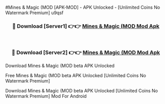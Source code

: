 #Mines & Magic (MOD [APK-MOD] - APK Unlocked - [Unlimited Coins No Watermark Premium] u9qsf



<div align="center">

<h3>🔴 Download [Server1] 👉👉 <a href="https://momento.my/?title=Mines_&_Magic_(MOD">Mines & Magic (MOD Mod Apk</a></h3><br>

<h3>🔴 Download [Server2] 👉👉 <a href="https://momento.my/?title=Mines_&_Magic_(MOD">Mines & Magic (MOD Mod Apk</a></h3>
</div>



Download Mines & Magic (MOD beta APK Unlocked

Free Mines & Magic (MOD beta APK Unlocked [Unlimited Coins No Watermark Premium]

Download Mines & Magic (MOD beta APK Unlocked [Unlimited Coins No Watermark Premium] Mod For Android
